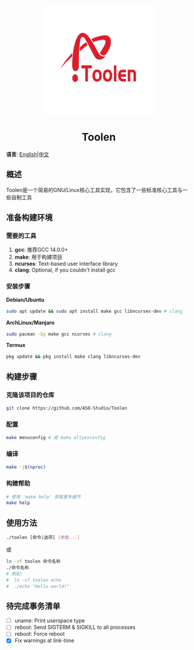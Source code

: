 <div align="center">
  <img src="img/logo.png" height="300" width="300"/>
  <h1 align="center">Toolen</h1>
</div>

**语言**: [English](README.md)|[中文](README_zh-CN.md)

## 概述

Toolen是一个简易的GNU/Linux核心工具实现，它包含了一些标准核心工具与一些自制工具

## 准备构建环境

### 需要的工具
1. **gcc**: 推荐GCC 14.0.0+
2. **make**: 用于构建项目
3. **ncurses**: Text-based user interface library
4. **clang**: Optional, if you couldn't install gcc

### 安装步骤

**Debian/Ubuntu**
```bash
sudo apt update && sudo apt install make gcc libncurses-dev # clang
```

**ArchLinux/Manjaro**
```bash
sudo pacman -Sy make gcc ncurses # clang
```

**Termux**
```bash
pkg update && pkg install make clang libncurses-dev
```

## 构建步骤

### 克隆该项目的仓库

```bash
git clone https://github.com/ASO-Studio/Toolen
```

### 配置

```bash
make menuconfig # 或 make allyesconfig
```

### 编译

```bash
make -j$(nproc)
```

### 构建帮助

```bash
# 使用 'make help' 获取更多细节
make help
```

## 使用方法
```bash
./toolen [命令|选项] [参数...]
```
或
```bash
ln -sf toolen 命令名称
./命令名称
# 例如:
#  ln -sf toolen echo
#  ./echo "Hello world!"
```

## 待完成事务清单
- [ ] uname: Print userspace type
- [ ] reboot: Send SIGTERM & SIGKILL to all processes
- [ ] reboot: Force reboot
- [x] Fix warnings at link-time
